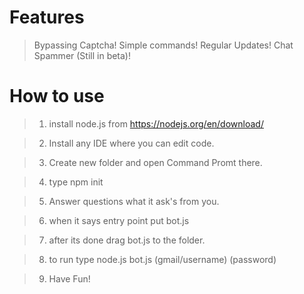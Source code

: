 # Features

> Bypassing Captcha!
> Simple commands!
> Regular Updates!
> Chat Spammer (Still in beta)!

# How to use

> 1. install node.js from https://nodejs.org/en/download/

> 2. Install any IDE where you can edit code.

> 3. Create new folder and open Command Promt there.

> 4. type npm init

> 5. Answer questions what it ask's from you.

> 6. when it says entry point put bot.js

> 7. after its done drag bot.js to the folder.

> 8. to run type node.js bot.js (gmail/username) (password)
  
> 9. Have Fun!
